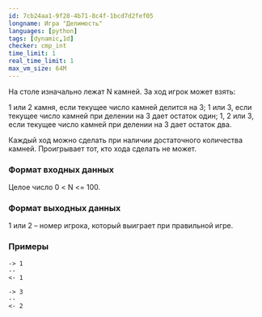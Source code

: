 ```yaml
---
id: 7cb24aa1-9f28-4b71-8c4f-1bcd7d2fef05
longname: Игра "Делимость"
languages: [python]
tags: [dynamic,1d]
checker: cmp_int
time_limit: 1
real_time_limit: 1
max_vm_size: 64M
---
```



На столе изначально лежат N камней. За ход игрок может взять:

1 или 2 камня, если текущее число камней делится на 3;
1 или 3, если текущее число камней при делении на 3 дает остаток один;
1, 2 или 3, если текущее число камней при делении на 3 дает остаток два.

Каждый ход можно сделать при наличии достаточного количества камней.
Проигрывает тот, кто хода сделать не может.

### Формат входных данных

Целое число 0 < N <= 100.

### Формат выходных данных

1 или 2 – номер игрока, который выиграет при правильной игре.

### Примеры

```
-> 1
--
<- 1
```

```
-> 3
--
<- 2
```
